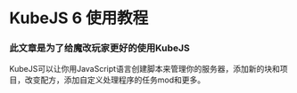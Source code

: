 # KubeJS 6 使用教程

### 此文章是为了给魔改玩家更好的使用KubeJS

KubeJS可以让你用JavaScript语言创建脚本来管理你的服务器，添加新的块和项目，改变配方，添加自定义处理程序的任务mod和更多。




